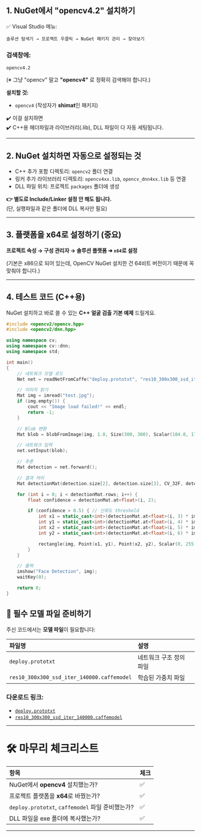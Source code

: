 ## 1. NuGet에서 "opencv4.2" 설치하기

✅ Visual Studio 메뉴:

```
솔루션 탐색기 → 프로젝트 우클릭 → NuGet 패키지 관리 → 찾아보기
```

### 검색창에:
```
opencv4.2
```
(※ 그냥 "opencv" 말고 **"opencv4"** 로 정확히 검색해야 합니다.)

**설치할 것:**
- `opencv4` (작성자가 **shimat**인 패키지)

✔️ 이걸 설치하면  
✔️ C++용 헤더파일과 라이브러리(.lib), DLL 파일이 다 자동 세팅됩니다.

---

## 2. NuGet 설치하면 자동으로 설정되는 것

- C++ 추가 포함 디렉토리: `opencv2` 폴더 연결
- 링커 추가 라이브러리 디렉토리: `opencv4xx.lib`, `opencv_dnn4xx.lib` 등 연결
- DLL 파일 위치: 프로젝트 `packages` 폴더에 생성

**👉 별도로 Include/Linker 설정 안 해도 됩니다.**  
(단, 실행파일과 같은 폴더에 DLL 복사만 필요)

---

## 3. 플랫폼을 x64로 설정하기 (중요)

**프로젝트 속성 → 구성 관리자 → 솔루션 플랫폼 ➔ `x64`로 설정**

(기본은 x86으로 되어 있는데, OpenCV NuGet 설치한 건 64비트 버전이기 때문에 꼭 맞춰야 합니다.)

---

## 4. 테스트 코드 (C++용)

NuGet 설치하고 바로 쓸 수 있는 **C++ 얼굴 검출 기본 예제** 드릴게요.

```cpp
#include <opencv2/opencv.hpp>
#include <opencv2/dnn.hpp>

using namespace cv;
using namespace cv::dnn;
using namespace std;

int main()
{
    // 네트워크 모델 로드
    Net net = readNetFromCaffe("deploy.prototxt", "res10_300x300_ssd_iter_140000.caffemodel");

    // 이미지 읽기
    Mat img = imread("test.jpg");
    if (img.empty()) {
        cout << "Image load failed!" << endl;
        return -1;
    }

    // Blob 변환
    Mat blob = blobFromImage(img, 1.0, Size(300, 300), Scalar(104.0, 177.0, 123.0));

    // 네트워크 입력
    net.setInput(blob);

    // 추론
    Mat detection = net.forward();

    // 결과 처리
    Mat detectionMat(detection.size[2], detection.size[3], CV_32F, detection.ptr<float>());

    for (int i = 0; i < detectionMat.rows; i++) {
        float confidence = detectionMat.at<float>(i, 2);

        if (confidence > 0.5) { // 신뢰도 threshold
            int x1 = static_cast<int>(detectionMat.at<float>(i, 3) * img.cols);
            int y1 = static_cast<int>(detectionMat.at<float>(i, 4) * img.rows);
            int x2 = static_cast<int>(detectionMat.at<float>(i, 5) * img.cols);
            int y2 = static_cast<int>(detectionMat.at<float>(i, 6) * img.rows);

            rectangle(img, Point(x1, y1), Point(x2, y2), Scalar(0, 255, 0), 2);
        }
    }

    // 출력
    imshow("Face Detection", img);
    waitKey(0);

    return 0;
}
```
## 📍 필수 모델 파일 준비하기
주신 코드에서는 **모델 파일**이 필요합니다:

| 파일명 | 설명 |
|:---|:---|
| `deploy.prototxt` | 네트워크 구조 정의 파일 |
| `res10_300x300_ssd_iter_140000.caffemodel` | 학습된 가중치 파일 |

### 다운로드 링크:
- [`deploy.prototxt`](https://github.com/opencv/opencv/blob/4.x/samples/dnn/face_detector/deploy.prototxt)
- [`res10_300x300_ssd_iter_140000.caffemodel`](https://github.com/opencv/opencv_3rdparty/raw/dnn_samples_face_detector_20170830/res10_300x300_ssd_iter_140000.caffemodel)

---

# 🛠️ 마무리 체크리스트

| 항목 | 체크 |
|:---|:---|
| NuGet에서 **opencv4** 설치했는가? | ✅ |
| 프로젝트 플랫폼을 **x64**로 바꿨는가? | ✅ |
| `deploy.prototxt`, `caffemodel` 파일 준비했는가? | ✅ |
| DLL 파일을 exe 폴더에 복사했는가? | ✅ |

---
